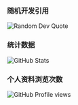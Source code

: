 ### 随机开发引用
![Random Dev Quote](https://quotes-github-readme.vercel.app/api?type=horizontal&theme=light)

### 统计数据
![GitHub Stats](https://github-readme-stats.vercel.app/api?username=dekthaiinchina&theme=dark&hide_border=true&include_all_commits=true&count_private=false)

### 个人资料浏览次数
![GitHub Profile views](https://komarev.com/ghpvc/?username=freelingdeveloper&style=for-the-badge&color=brightgreen)
